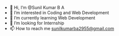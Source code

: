 - 👋 Hi, I’m @Sunil Kumar B A
- 👀 I’m interested in Coding and Web Development 
- 🌱 I’m currently learning Web Development 
- 💞️ I’m looking for Internship
- 📫 How to reach me sunilkumarba2955@gmail.com

<!---
Sunilkumarba/Sunilkumarba is a ✨ special ✨ repository because its `README.md` (this file) appears on your GitHub profile.
You can click the Preview link to take a look at your changes.
--->

